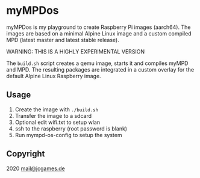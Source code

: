# myMPDos

myMPDos is my playground to create Raspberry Pi images (aarch64). The images are based on a minimal Alpine Linux image and a custom compiled MPD (latest master and latest stable release).

WARNING: THIS IS A HIGHLY EXPERIMENTAL VERSION

The `build.sh` script creates a qemu image, starts it and compiles myMPD and MPD. The resulting packages are integrated in a custom overlay for the default Alpine Linux Raspberry image.

## Usage

1. Create the image with `./build.sh`
2. Transfer the image to a sdcard
3. Optional edit wifi.txt to setup wlan
4. ssh to the raspberry (root password is blank)
5. Run mympd-os-config to setup the system


## Copyright
2020 <mail@jcgames.de>
